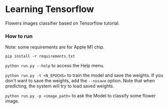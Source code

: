 # Learning Tensorflow

Flowers images classifier based on Tensorflow tutorial.

### How to run

Note: some requirements are for Apple M1 chip.

`pip install -r requirements.txt`

`python run.py --help` to access the Help menu.

`python run.py -t <N_EPOCHS>` to train the model and save the weights.
If you don't want to save the weights, add the `--nosave` option.
Note that when predicting, the system will try to load saved weights.

`python run.py -p <image_path>` to ask the Model to classify some flower image.
